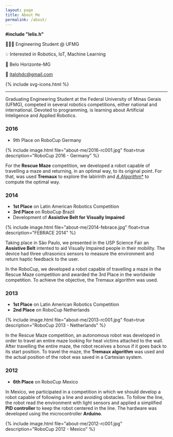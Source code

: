 ```yaml
---
layout: page
title: About Me
permalink: /about/
---
```


**\#include "lelis.h"**

👨🏻‍💻 Engineering Student @ UFMG

💡 Interested in Robotics, IoT, Machine Learning

📍 Belo Horizonte-MG

📧 [italohdc@gmail.com](mailto:italohdc@gmail.com)

{% include svg-icons.html %}

---

Graduating Engineering Student at the Federal University of Minas Gerais (UFMG), competed in several robotics competitions, either national and international. Devoted to programming, is learning about Artificial Inteligence and Applied Robotics.

### 2016

* 9th Place on RoboCup Germany

{% include image.html file="about-me/2016-rc001.jpg" float=true description="RoboCup 2016 - Germany" %}

For the **Rescue Maze** competition, we developed a robot capable of travelling a maze and returning, in an optimal way, to its original point. For that, was used **Tremaux** to explore the labirinth and [**A* Algorithm**](https://italohdc.github.io/posts/maze-solving) to compute the optimal way.

### 2014

* **1st Place** on Latin American Robotics Competition
* **3rd Place** on RoboCup Brazil
* Development of **Assistive Belt for Visually Impaired**

{% include image.html file="about-me/2014-febrace.jpg" float=true description="FEBRACE 2014" %}

Taking place in São Paulo, we presented in the USP Science Fair an **Assistive Belt** intented to aid Visually Impaired people in their mobility. The device had three ultrasonics sensors to measure the environment and return haptic feedback to the user.

In the RoboCup, we developed a robot capable of travelling a maze in the Rescue Maze competition and awarded the 3rd Place in the worldwide competition. To achieve the objective, the Tremaux algorithm was used.

### 2013

* **1st Place** on Latin American Robotics Competition
* **2nd Place** on RoboCup Netherlands

{% include image.html file="about-me/2013-rc001.jpg" float=true description="RoboCup 2013 - Netherlands" %}

In the Rescue Maze competition, an autonomous robot was developed in order to travel an entire maze looking for heat victims attached to the wall. After travelling the entire maze, the robot receives a bonus if it goes back to its start position. To travel the maze, the **Tremaux algorithm** was used and the actual position of the robot was saved in a Cartesian system.

### 2012

* **6th Place** on RoboCup Mexico

In Mexico, we participated in a competition in which we should develop a robot capable of following a line and avoiding obstacles. To follow the line, the robot read the environment with light sensors and applied a simplified **PID controller** to keep the robot centered in the line. The hardware was developed using the microcontroller **Arduino**.

{% include image.html file="about-me/2012-rc001.jpg" description="RoboCup 2012 - Mexico" %}
